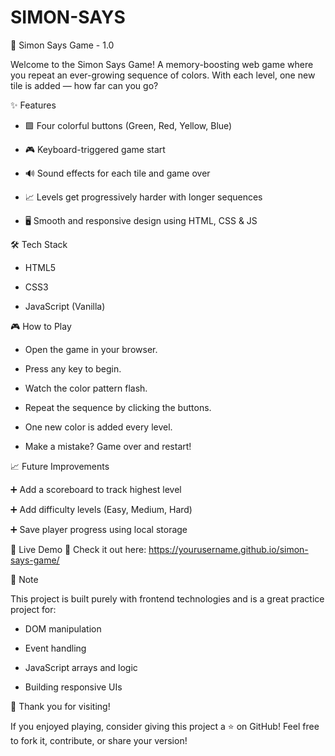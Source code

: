 # SIMON-SAYS
🧠 Simon Says Game - 1.0

Welcome to the Simon Says Game! A memory-boosting web game where you repeat an ever-growing sequence of colors. With each level, one new tile is added — how far can you go?

✨ Features

- 🟩 Four colorful buttons (Green, Red, Yellow, Blue)

- 🎮 Keyboard-triggered game start

- 🔊 Sound effects for each tile and game over

- 📈 Levels get progressively harder with longer sequences

- 🖥️ Smooth and responsive design using HTML, CSS & JS

🛠️ Tech Stack

- HTML5

- CSS3

- JavaScript (Vanilla)

🎮 How to Play

- Open the game in your browser.

- Press any key to begin.

- Watch the color pattern flash.

- Repeat the sequence by clicking the buttons.

- One new color is added every level.

- Make a mistake? Game over and restart!

📈 Future Improvements

➕ Add a scoreboard to track highest level

➕ Add difficulty levels (Easy, Medium, Hard)

➕ Save player progress using local storage

🚀 Live Demo
🔗 Check it out here: https://yourusername.github.io/simon-says-game/

📢 Note

This project is built purely with frontend technologies and is a great practice project for:

- DOM manipulation

- Event handling

- JavaScript arrays and logic

- Building responsive UIs

🙌 Thank you for visiting!

If you enjoyed playing, consider giving this project a ⭐ on GitHub!
Feel free to fork it, contribute, or share your version!
